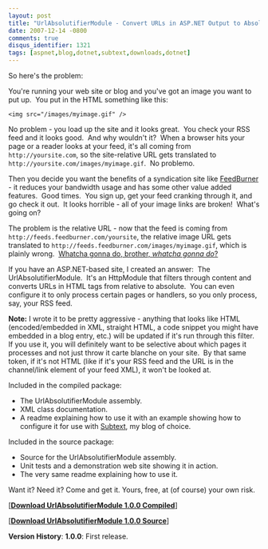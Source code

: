 ```yaml
---
layout: post
title: "UrlAbsolutifierModule - Convert URLs in ASP.NET Output to Absolute"
date: 2007-12-14 -0800
comments: true
disqus_identifier: 1321
tags: [aspnet,blog,dotnet,subtext,downloads,dotnet]
---
```

So here's the problem:

You're running your web site or blog and you've got an image you want to
put up.  You put in the HTML something like this:

`<img src="/images/myimage.gif" />`

No problem - you load up the site and it looks great.  You check your
RSS feed and it looks good.  And why wouldn't it?  When a browser hits
your page or a reader looks at your feed, it's all coming from
`http://yoursite.com`, so the site-relative URL gets translated to
`http://yoursite.com/images/myimage.gif`.  No problemo.

Then you decide you want the benefits of a syndication site like
[FeedBurner](http://www.feedburner.com) - it reduces your bandwidth
usage and has some other value added features.  Good times.  You sign
up, get your feed cranking through it, and go check it out.  It looks
horrible - all of your image links are broken!  What's going on?

The problem is the relative URL - now that the feed is coming from
`http://feeds.feedburner.com/yoursite`, the relative image URL gets
translated to `http://feeds.feedburner.com/images/myimage.gif`, which is
plainly wrong.  [Whatcha gonna do, brother, *whatcha
gonna do*?](http://en.wikipedia.org/wiki/Hulk_Hogan)

If you have an ASP.NET-based site, I created an answer:  The
UrlAbsolutifierModule.  It's an HttpModule that filters through content
and converts URLs in HTML tags from relative to absolute.  You can even
configure it to only process certain pages or handlers, so you only
process, say, your RSS feed.

**Note:** I wrote it to be pretty aggressive - anything that looks like
HTML (encoded/embedded in XML, straight HTML, a code snippet you might
have embedded in a blog entry, etc.) will be updated if it's run through
this filter.  If you use it, you will definitely want to be selective
about which pages it processes and not just throw it carte blanche on
your site.  By that same token, if it's not HTML (like if it's your RSS
feed and the URL is in the channel/link element of your feed XML), it
won't be looked at.

Included in the compiled package:

- The UrlAbsolutifierModule assembly.
- XML class documentation.
- A readme explaining how to use it with an example showing how to
    configure it for use with [Subtext](http://www.subtextproject.com),
    my blog of choice.

Included in the source package:

- Source for the UrlAbsolutifierModule assembly.
- Unit tests and a demonstration web site showing it in action.
- The very same readme explaining how to use it.

Want it? Need it? Come and get it. Yours, free, at (of course) your own
risk.

[**[Download UrlAbsolutifierModule 1.0.0
Compiled](https://github.com/tillig/UrlAbsolutifierModule/releases/download/v1.0.0/UrlAbsolutifierModule_1.0.0.zip)**]

[**[Download UrlAbsolutifierModule 1.0.0
Source](https://github.com/tillig/UrlAbsolutifierModule/archive/v1.0.0.zip)**]

**Version History**:
 **1.0.0**: First release.
